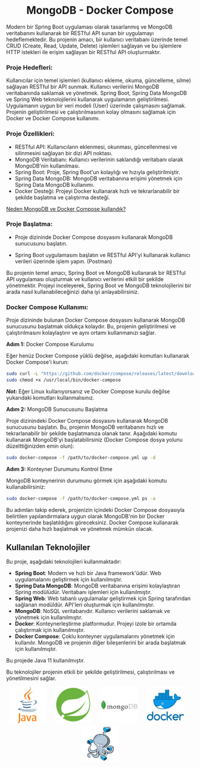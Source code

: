 <center><h1>MongoDB - Docker Compose</h1></center>

Modern bir Spring Boot uygulaması olarak tasarlanmış ve MongoDB veritabanını kullanarak bir RESTful API sunan bir uygulamayı hedeflemektedir. Bu projenin amacı, bir kullanıcı veritabanı üzerinde temel CRUD (Create, Read, Update, Delete) işlemleri sağlayan ve bu işlemlere HTTP istekleri ile erişim sağlayan bir RESTful API oluşturmaktır.


<h3>Proje Hedefleri:</h3>

Kullanıcılar için temel işlemleri (kullanıcı ekleme, okuma, güncelleme, silme) sağlayan RESTful bir API sunmak.
Kullanıcı verilerini MongoDB veritabanında saklamak ve yönetmek.
Spring Boot, Spring Data MongoDB ve Spring Web teknolojilerini kullanarak uygulamanın geliştirilmesi.
Uygulamanın uygun bir veri modeli (User) üzerinde çalışmasını sağlamak.
Projenin geliştirilmesi ve çalıştırılmasının kolay olmasını sağlamak için Docker ve Docker Compose kullanımı.


<h3>Proje Özellikleri:</h3>

- RESTful API: Kullanıcıların eklenmesi, okunması, güncellenmesi ve silinmesini sağlayan bir dizi API noktası.
- MongoDB Veritabanı: Kullanıcı verilerinin saklandığı veritabanı olarak MongoDB'nin kullanılması.
- Spring Boot: Proje, Spring Boot'un kolaylığı ve hızıyla geliştirilmiştir.
- Spring Data MongoDB: MongoDB veritabanına erişimi yönetmek için Spring Data MongoDB kullanımı.
- Docker Desteği: Projeyi Docker kullanarak hızlı ve tekrarlanabilir bir şekilde başlatma ve çalıştırma desteği.

[Neden MongoDB ve Docker Compose kullandık?](https://github.com/ZU1234/MongoDB-Docker-Compose/blob/main/why.md)

<h3>Proje Başlatma:</h3>

- Proje dizininde Docker Compose dosyasını kullanarak MongoDB sunucusunu başlatın.

- Spring Boot uygulamasını başlatın ve RESTful API'yi kullanarak kullanıcı verileri üzerinde işlem yapın. (Postman)

Bu projenin temel amacı, Spring Boot ve MongoDB kullanarak bir RESTful API uygulaması oluşturmak ve kullanıcı verilerini etkili bir şekilde yönetmektir. Projeyi inceleyerek, Spring Boot ve MongoDB teknolojilerini bir arada nasıl kullanabileceğinizi daha iyi anlayabilirsiniz.




<h3>Docker Compose Kullanımı:</h3>

Proje dizininde bulunan Docker Compose dosyasını kullanarak MongoDB sunucusunu başlatmak oldukça kolaydır. Bu, projenin geliştirilmesi ve çalıştırılmasını kolaylaştırır ve aynı ortamı kullanmanızı sağlar.

**Adım 1:** Docker Compose Kurulumu

Eğer henüz Docker Compose yüklü değilse, aşağıdaki komutları kullanarak Docker Compose'i kurun:

```bash
sudo curl -L "https://github.com/docker/compose/releases/latest/download/docker-compose-$(uname -s)-$(uname -m)" -o /usr/local/bin/docker-compose
sudo chmod +x /usr/local/bin/docker-compose
```
***Not:*** Eğer Linux kullanıyorsanız ve Docker Compose kurulu değilse yukarıdaki komutları kullanmalısınız.

**Adım 2:** MongoDB Sunucusunu Başlatma

Proje dizinindeki Docker Compose dosyasını kullanarak MongoDB sunucusunu başlatın. Bu, projenin MongoDB veritabanını hızlı ve tekrarlanabilir bir şekilde başlatmanıza olanak tanır. Aşağıdaki komutu kullanarak MongoDB'yi başlatabilirsiniz (Docker Compose dosya yolunu düzelttiğinizden emin olun):
```bash
sudo docker-compose -f /path/to/docker-compose.yml up -d
```
**Adım 3:** Konteyner Durumunu Kontrol Etme

MongoDB konteynerinin durumunu görmek için aşağıdaki komutu kullanabilirsiniz:

```bash
sudo docker-compose -f /path/to/docker-compose.yml ps -a
```

Bu adımları takip ederek, projenizin içindeki Docker Compose dosyasıyla belirtilen yapılandırmalara uygun olarak MongoDB'nin bir Docker konteynerinde başlatıldığını göreceksiniz. Docker Compose kullanarak projenizi daha hızlı başlatmak ve yönetmek mümkün olacak.



## Kullanılan Teknolojiler

Bu proje, aşağıdaki teknolojileri kullanmaktadır:

- **Spring Boot**: Modern ve hızlı bir Java framework'üdür. Web uygulamalarını geliştirmek için kullanılmıştır.
- **Spring Data MongoDB**: MongoDB veritabanına erişimi kolaylaştıran Spring modülüdür. Veritabanı işlemleri için kullanılmıştır.
- **Spring Web**: Web tabanlı uygulamalar geliştirmek için Spring tarafından sağlanan modüldür. API'leri oluşturmak için kullanılmıştır.
- **MongoDB**: NoSQL veritabanıdır. Kullanıcı verilerini saklamak ve yönetmek için kullanılmıştır.
- **Docker**: Konteynerleştirme platformudur. Projeyi izole bir ortamda çalıştırmak için kullanılmıştır.
- **Docker Compose**: Çoklu konteyner uygulamalarını yönetmek için kullanılır. MongoDB ve projenin diğer bileşenlerini bir arada başlatmak için kullanılmıştır.

Bu projede Java 11 kullanılmıştır.

Bu teknolojiler projenin etkili bir şekilde geliştirilmesi, çalıştırılması ve yönetilmesini sağlar.
<center><p><img src="https://raw.githubusercontent.com/github/explore/master/topics/java/java.png" width="100" height="100">
&nbsp;&nbsp;&nbsp;&nbsp;
<img src="https://raw.githubusercontent.com/github/explore/master/topics/spring-boot/spring-boot.png" width="100" height="100">
&nbsp;&nbsp;&nbsp;&nbsp;
<img src="https://raw.githubusercontent.com/github/explore/master/topics/mongodb/mongodb.png" width="100" height="100">
&nbsp;&nbsp;&nbsp;&nbsp;
<img src="https://raw.githubusercontent.com/github/explore/master/topics/docker/docker.png" width="100" height="100">
&nbsp;&nbsp;&nbsp;&nbsp;
<img src="https://raw.githubusercontent.com/github/explore/master/topics/docker-compose/docker-compose.png" width="100" height="100"></p></center>
